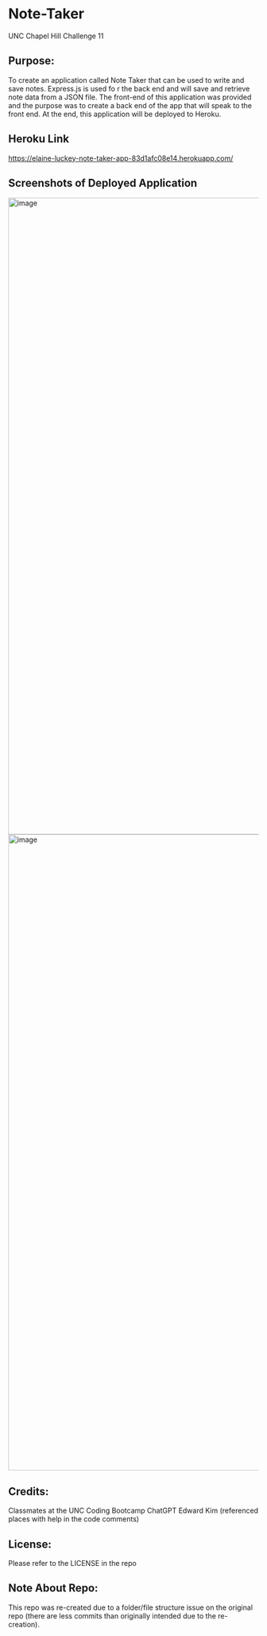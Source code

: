 # Note-Taker
UNC Chapel Hill Challenge 11

## Purpose:
To create an application called Note Taker that can be used to write and save notes. Express.js is used fo r the back end and will save and retrieve note data from a JSON file. The front-end of this application was provided and the purpose was to create a back end of the app that will speak to the front end. At the end, this application will be deployed to Heroku. 

## Heroku Link
https://elaine-luckey-note-taker-app-83d1afc08e14.herokuapp.com/

## Screenshots of Deployed Application
<img width="1280" alt="image" src="https://github.com/elaine-luckey/Note-Taker/assets/134161776/a5f66e3e-4b6e-427b-80d5-3e81a3a9fcb2">


<img width="1279" alt="image" src="https://github.com/elaine-luckey/Note-Taker/assets/134161776/d594ff68-1ac9-45c0-9889-9e98cd709842">


## Credits:
Classmates at the UNC Coding Bootcamp
ChatGPT
Edward Kim (referenced places with help in the code comments)

## License: 
Please refer to the LICENSE in the repo

## Note About Repo:
This repo was re-created due to a folder/file structure issue on the original repo (there are less commits than originally intended due to the re-creation).
